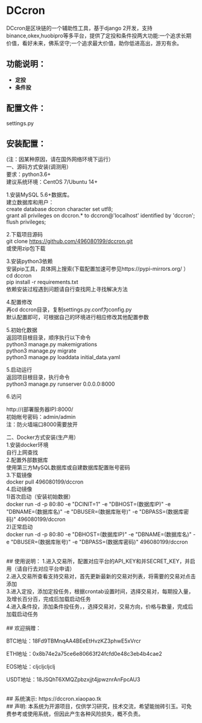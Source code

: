 # DCcron
DCcron是区块链的一个辅助性工具，基于django 2开发，支持binance,okex,huobipro等多平台，提供了定投和条件投两大功能:一个追求长期价值，看好未来，佛系坚守;一个追求最大价值，助你低进高出，游刃有余。
## 功能说明：
- __定投__
- __条件投__
## 配置文件：
settings.py
## 安装配置：
(注：因某种原因，请在国外网络环境下运行）<br>
一、源码方式安装(调测用）<br>
要求：python3.6+<br>
建议系统环境：CentOS 7/Ubuntu 14+

1.安装MySQL 5.6+数据库。<br>
建立数据库和用户：<br>
create database dccron character set utf8;<br>
grant all privileges on dccron.\* to dccron@'localhost' identified by 'dccron';<br>
flush privileges;<br>


2.下载项目源码<br>
git clone https://github.com/496080199/dccron.git<br>
或使用zip包下载<br>

3.安装python3依赖<br>
安装pip工具，具体网上搜索(下载配置加速可参见https://pypi-mirrors.org/ ）<br>
cd dccron<br>
pip install -r requirements.txt<br>
依赖安装过程遇到问题请自行查找网上寻找解决方法<br>

4.配置修改<br>
再cd dccron目录，复制settings.py.conf为config.py<br>
默认配置即可，可根据自己的环境进行相应修改其他配置参数<br>

5.初始化数据<br>
返回项目根目录，顺序执行以下命令<br>
python3 manage.py makemigrations<br>
python3 manage.py migrate<br>
python3 manage.py loaddata initial_data.yaml<br>

5.启动运行<br>
返回项目根目录，执行命令<br>
python3 manage.py runserver 0.0.0.0:8000<br>



6.访问<br>

http://(部署服务器IP):8000/<br>
初始帐号密码：admin/admin<br>
注：防火墙端口8000需要放开<br>

二、Docker方式安装(生产用）<br>
1.安装docker环境<br>
自行上网查找<br>
2.配置外部数据库<br>
使用第三方MySQL数据库或自建数据库配置账号密码<br>
3.下载镜像<br>
docker pull 496080199/dccron<br>
4.启动镜像<br>
1)首次启动（安装初始数据）<br>
docker run -d -p 80:80 -e "DCINIT=1" -e "DBHOST=(数据库IP)" -e "DBNAME=(数据库名)" -e "DBUSER=(数据库账号)" -e "DBPASS=(数据库密码)" 496080199/dccron<br>
2)正常启动<br>
docker run -d -p 80:80 -e "DBHOST=(数据库IP)" -e "DBNAME=(数据库名)" -e "DBUSER=(数据库账号)" -e "DBPASS=(数据库密码)" 496080199/dccron<br>

<br>
## 使用说明：
1.进入交易所，配置对应平台的API_KEY和并SECRET_KEY，并启用（请自行去对应平台申请）<br>
2.进入交易所查看支持交易对，首先更新最新的交易对列表，将需要的交易对点击添加<br>
3.进入定投，添加定投任务，根据crontab设置时间，选择交易对，每期投入量，及增长百分百，完成后加载启动任务<br>
4.进入条件投，添加条件投任务，，选择交易对，交易方向，价格与数量，完成后加载启动任务<br>
<br>
## 欢迎捐赠：
<p>BTC地址：18Fd9TBMnqAA4BEeEtHvzKZ3phwE5xVrcr</p>
<p>ETH地址：0x8b74e2a75ce6e80663f24fcfd0e48c3eb4b4cae2</p>
<p>EOS地址：cljcljcljclj</p>
<p>USDT地址：18JSQhT6XMQZpbzxjjt4jpwznrAnFpcAU3</p>
<br>
## 系统演示:
https://dccron.xiaopao.tk<br>
## 声明:
本系统为开源项目，仅供学习研究，技术交流，希望能抛砖引玉。可免费参考或使用系统，但因此产生各种风险损失，概不负责。<br>
